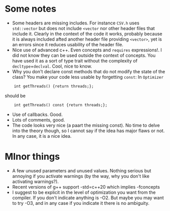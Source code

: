 # Some notes #
- Some headers are missing includes. For instance `CSV.h` uses `std::vector` but does not include
`<vector` nor other header files that include it. Clearly in the context of the code it works, probably because it is always included afted another header file providing `<vector>`, yet is an errors since it reduces usability of the header file.
- Nice use of advanced c++. Even concepts and `requires` expressions!. I did not know they can be used outside the context of concepts. You have used it as a sort of type trait without the complexity of `decltype`+`declval`. Cool, nice to know.
- Why you don't declare const methods that do not modify the state of the class? You make your code less usable by forgetting `const`: In `Optimizer`
````
	int getThreads() {return threads;};
````
should be
````
	int getThreads() const {return threads;};
````
- Use of callbacks. Good.
- Lots of comments, good.
- The code looks very nice (a paart the missing const). No time to delve into the theory though, so I cannot say if the idea has major flaws or not. In any case, it is a nice idea.  
# MInor things #
- A few unused parameters and unused values. Nothing serious but annoying if you activate warnings (by the way, why you don't like activating warnings?). 
- Recent versions of g++ support -std=c++20 which implies -fconcepts
- I suggest to be explicit in the level of optimization you want from the compiler. If you don't indicate anything is -O2. But maybe you may want to try -O3, and in any case if you indicate it there is no ambiguity.
